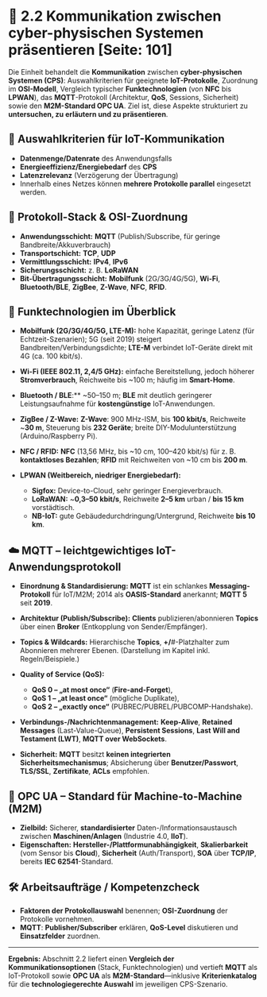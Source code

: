 # 📡 2.2 Kommunikation zwischen cyber-physischen Systemen präsentieren [Seite: 101]

Die Einheit behandelt die **Kommunikation** zwischen **cyber-physischen Systemen (CPS)**: Auswahlkriterien für geeignete **IoT-Protokolle**, Zuordnung im **OSI-Modell**, Vergleich typischer **Funktechnologien** (von **NFC** bis **LPWAN**), das **MQTT**-Protokoll (Architektur, **QoS**, Sessions, Sicherheit) sowie den **M2M-Standard OPC UA**. Ziel ist, diese Aspekte strukturiert zu **untersuchen, zu erläutern und zu präsentieren**. 

## 🔎 Auswahlkriterien für IoT-Kommunikation

* **Datenmenge/Datenrate** des Anwendungsfalls
* **Energieeffizienz/Energiebedarf** des **CPS**
* **Latenzrelevanz** (Verzögerung der Übertragung)
* Innerhalb eines Netzes können **mehrere Protokolle parallel** eingesetzt werden. 

## 🧱 Protokoll-Stack & OSI-Zuordnung

* **Anwendungsschicht:** **MQTT** (Publish/Subscribe, für geringe Bandbreite/Akkuverbrauch)
* **Transportschicht:** **TCP**, **UDP**
* **Vermittlungsschicht:** **IPv4**, **IPv6**
* **Sicherungsschicht:** z. B. **LoRaWAN**
* **Bit-Übertragungsschicht:** **Mobilfunk** (2G/3G/4G/5G), **Wi-Fi**, **Bluetooth/BLE**, **ZigBee**, **Z-Wave**, **NFC**, **RFID**. 

## 📶 Funktechnologien im Überblick

* **Mobilfunk (2G/3G/4G/5G, LTE-M):** hohe Kapazität, geringe Latenz (für Echtzeit-Szenarien); 5G (seit 2019) steigert Bandbreiten/Verbindungsdichte; **LTE-M** verbindet IoT-Geräte direkt mit 4G (ca. 100 kbit/s). 
* **Wi-Fi (IEEE 802.11, 2,4/5 GHz):** einfache Bereitstellung, jedoch höherer **Stromverbrauch**, Reichweite bis ~100 m; häufig im **Smart-Home**. 
* **Bluetooth / **BLE****:** ~50–150 m; **BLE** mit deutlich geringerer Leistungsaufnahme für **kostengünstige** IoT-Anwendungen. 
* **ZigBee / Z-Wave:** **Z-Wave**: 900 MHz-ISM, bis **100 kbit/s**, Reichweite ~**30 m**, Steuerung bis **232 Geräte**; breite DIY-Modulunterstützung (Arduino/Raspberry Pi). 
* **NFC / RFID:** **NFC** (13,56 MHz, bis ~10 cm, 100–420 kbit/s) für z. B. **kontaktloses Bezahlen**; **RFID** mit Reichweiten von ~10 cm bis **200 m**. 
* **LPWAN (Weitbereich, niedriger Energiebedarf):**

  * **Sigfox:** Device-to-Cloud, sehr geringer Energieverbrauch.
  * **LoRaWAN:** ~**0,3–50 kbit/s**, Reichweite **2–5 km** urban / **bis 15 km** vorstädtisch.
  * **NB-IoT:** gute Gebäudedurchdringung/Untergrund, Reichweite **bis 10 km**.

## ☁️ MQTT – leichtgewichtiges IoT-Anwendungsprotokoll

* **Einordnung & Standardisierung:** **MQTT** ist ein schlankes **Messaging-Protokoll** für IoT/M2M; 2014 als **OASIS-Standard** anerkannt; **MQTT 5** seit **2019**. 
* **Architektur (Publish/Subscribe):** **Clients** publizieren/abonnieren **Topics** über einen **Broker** (Entkopplung von Sender/Empfänger). 
* **Topics & Wildcards:** Hierarchische **Topics**, **+/**#-Platzhalter zum Abonnieren mehrerer Ebenen. (Darstellung im Kapitel inkl. Regeln/Beispiele.) 
* **Quality of Service (QoS):**

  * **QoS 0 – „at most once“** (**Fire-and-Forget**),
  * **QoS 1 – „at least once“** (mögliche Duplikate),
  * **QoS 2 – „exactly once“** (PUBREC/PUBREL/PUBCOMP-Handshake).
* **Verbindungs-/Nachrichtenmanagement:** **Keep-Alive**, **Retained Messages** (Last-Value-Queue), **Persistent Sessions**, **Last Will and Testament (LWT)**, **MQTT over WebSockets**.
* **Sicherheit:** **MQTT** besitzt **keinen integrierten Sicherheitsmechanismus**; Absicherung über **Benutzer/Passwort**, **TLS/SSL**, **Zertifikate**, **ACLs** empfohlen.

## 🤝 OPC UA – Standard für Machine-to-Machine (M2M)

* **Zielbild:** Sicherer, **standardisierter** Daten-/Informationsaustausch zwischen **Maschinen/Anlagen** (Industrie 4.0, **IIoT**). 
* **Eigenschaften:** **Hersteller-/Plattformunabhängigkeit**, **Skalierbarkeit** (vom Sensor bis **Cloud**), **Sicherheit** (Auth/Transport), **SOA** über **TCP/IP**, bereits **IEC 62541**-Standard. 

## 🛠️ Arbeitsaufträge / Kompetenzcheck

* **Faktoren der Protokollauswahl** benennen; **OSI-Zuordnung** der Protokolle vornehmen. 
* **MQTT**: **Publisher/Subscriber** erklären, **QoS-Level** diskutieren und **Einsatzfelder** zuordnen. 

---

**Ergebnis:** Abschnitt 2.2 liefert einen **Vergleich der Kommunikationsoptionen** (Stack, Funktechnologien) und vertieft **MQTT** als IoT-Protokoll sowie **OPC UA** als **M2M-Standard**—inklusive **Kriterienkatalog** für die **technologiegerechte Auswahl** im jeweiligen CPS-Szenario. 
